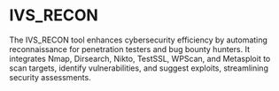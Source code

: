 # IVS_RECON
The IVS_RECON tool enhances cybersecurity efficiency by automating reconnaissance for penetration testers and bug bounty hunters. It integrates Nmap, Dirsearch, Nikto, TestSSL, WPScan, and Metasploit to scan targets, identify vulnerabilities, and suggest exploits, streamlining security assessments.
